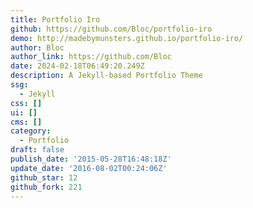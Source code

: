 ```yaml
---
title: Portfolio Iro
github: https://github.com/Bloc/portfolio-iro
demo: http://madebymunsters.github.io/portfolio-iro/
author: Bloc
author_link: https://github.com/Bloc
date: 2024-02-18T06:49:20.249Z
description: A Jekyll-based Portfolio Theme
ssg:
  - Jekyll
css: []
ui: []
cms: []
category:
  - Portfolio
draft: false
publish_date: '2015-05-28T16:48:18Z'
update_date: '2016-08-02T00:24:06Z'
github_star: 12
github_fork: 221
---
```


